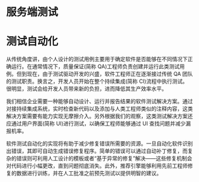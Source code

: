 # 服务端测试

# 测试自动化

从传统角度讲，由个人设计的测试用例主要用于确定软件是否能够在不同情况下正确运行。在通常情况下，质量保证(简称 QA)工程师负责创建并运行此类测试用例。但到现在，由于测试驱动开发的兴盛，软件工程师正在逐渐接过传统 QA 团队的测试职责。换言之，开发人员开始在整个持续集成(简称 CI)流程中执行测试。很明显，测试会给开发人员带来新的负担，进而降低其生产效率水平。

我们相信企业需要一种能够自动设计、运行并报告结果的软件测试解决方案。通过对接持续集成系统，实时检查新代码以及添加与人类工程师类似的注释内容，这类解决方案需要有能力实现无摩擦介入。另外根据我们的观察，这类测试解决方案还应通过用户界面(简称 UI)进行测试，以确保工程师能够通过 UI 查找问题并减少漏报机率。

软件测试自动化的实现将有助于减少修复错误所需要的资源。一旦自动化软件识别出错误，其即可自动生成错误修复程序。简单的错误可以通过自动补丁修复，而复杂的错误则可利用人工设计的模板或者“基于异常的修复”解决——这些修复机制会对代码进行小幅更改，直到问题彻底消失。此外，推荐引擎能够利用先前工程师修复的数据进行训练，并在人工批准之前预先测试以提供明智的建议。
